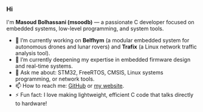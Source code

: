 ### Hi
I'm **Masoud Bolhassani (msoodb)** — a passionate C developer focused on embedded systems, low-level programming, and system tools.

- 🔭 I’m currently working on **Belfhym** (a modular embedded system for autonomous drones and lunar rovers) and **Trafix** (a Linux network traffic analysis tool).
- 🌱 I’m currently deepening my expertise in embedded firmware design and real-time systems.
- 💬 Ask me about: STM32, FreeRTOS, CMSIS, Linux systems programming, or network tools.
- 📫 How to reach me: [GitHub](https://github.com/msoodb) or [my website](https://msoodb.org).
- ⚡ Fun fact: I love making lightweight, efficient C code that talks directly to hardware!
